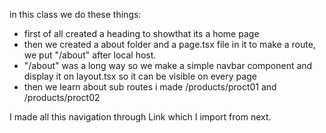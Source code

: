 in this class we do these things:

- first of all created a heading to showthat its a home page 
- then we created a about folder and a page.tsx file in it to make a route, we put "/about" after local host.
- "/about" was a long way so we make a simple navbar component and display it on layout.tsx so it can be visible on every page 
- then we learn about sub routes 
i made /products/proct01 and /products/proct02 

I made all this navigation through Link which I import from next.
